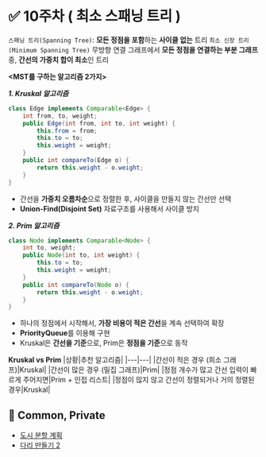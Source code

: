 # ✅ 10주차 ( 최소 스패닝 트리 )

`스패닝 트리(Spanning Tree)`: **모든 정점을 포함**하는 **사이클 없는** 트리
`최소 신장 트리(Minimum Spanning Tree)` 무방향 연결 그래프에서 **모든 정점을 연결하는 부분 그래프** 중, **간선의 가중치 합이 최소**인 트리

**<MST를 구하는 알고리즘 2가지>**

***1. Kruskal 알고리즘***
```java
class Edge implements Comparable<Edge> {
    int from, to, weight;
    public Edge(int from, int to, int weight) {
        this.from = from;
        this.to = to;
        this.weight = weight;
    }
    public int compareTo(Edge o) {
        return this.weight - o.weight;
    }
}
```
-   간선을 **가중치 오름차순**으로 정렬한 후,  사이클을 만들지 않는 간선만 선택
-   **Union-Find(Disjoint Set)** 자료구조를 사용해서 사이클 방지

***2. Prim 알고리즘***
```java
class Node implements Comparable<Node> {
    int to, weight;
    public Node(int to, int weight) {
        this.to = to;
        this.weight = weight;
    }
    public int compareTo(Node o) {
        return this.weight - o.weight;
    }
}
```
-   하나의 정점에서 시작해서, **가장 비용이 적은 간선**을 계속 선택하여 확장
-   **PriorityQueue**를 이용해 구현
-   Kruskal은 **간선을 기준**으로, Prim은 **정점을 기준**으로 동작

**Kruskal vs Prim**
|상황|추천 알고리즘|
|---|---|
|간선이 적은 경우 (희소 그래프)|Kruskal|
|간선이 많은 경우 (밀집 그래프)|Prim|
|정점 개수가 많고 간선 입력이 빠르게 주어지면|Prim + 인접 리스트|
|정점이 많지 않고 간선이 정렬되거나 거의 정렬된 경우|Kruskal|

## 📝 Common, Private

- [도시 분할 계획](https://www.acmicpc.net/problem/1647)
- [다리 만들기 2](https://www.acmicpc.net/problem/17472)
